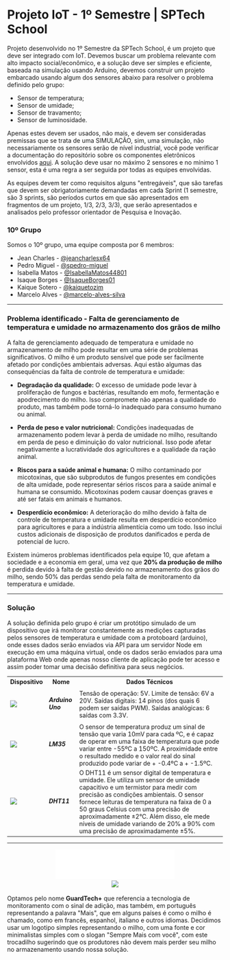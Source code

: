# Projeto IoT - 1º Semestre | SPTech School

Projeto desenvolvido no 1º Semestre da SPTech School, é um projeto que deve ser integrado com IoT. Devemos buscar um problema relevante com alto impacto social/econômico, e a solução deve ser simples e eficiente, baseada na simulação usando Arduino, devemos construir um projeto embarcado usando algum dos sensores abaixo para resolver o problema definido pelo grupo:

- Sensor de temperatura;
- Sensor de umidade;
- Sensor de travamento;
- Sensor de luminosidade.

Apenas estes devem ser usados, não mais, e devem ser consideradas premissas que se trata de uma SIMULAÇÃO, sim, uma simulação, não necessariamente os sensores serão de nível industrial, você pode verificar a documentação do repositório sobre os componentes eletrônicos envolvidos [aqui](https://github.com/jeancharlesx64/base-sensor-script). A solução deve usar no máximo 2 sensores e no mínimo 1 sensor, esta é uma regra a ser seguida por todas as equipes envolvidas.

As equipes devem ter como requisitos alguns "entregáveis", que são tarefas que devem ser obrigatoriamente demandadas em cada Sprint (1 semestre, são 3 sprints, são períodos curtos em que são apresentados em fragmentos de um projeto, 1/3, 2/3, 3/3), que serão apresentados e analisados pelo professor orientador de Pesquisa e Inovação.

### 10º Grupo
Somos o 10º grupo, uma equipe composta por 6 membros:
- Jean Charles - [@jeancharlesx64](https://github.com/jeancharlesx64)
- Pedro Miguel - [@spedro-miguel](https://github.com/spedro-miguel)
- Isabella Matos - [@IsabellaMatos44801](https://github.com/IsabellaMatos44801)
- Isaque Borges - [@IsaqueBorges01](https://github.com/IsaqueBorges01)
- Kaique Sotero - [@kaiquetozim](https://github.com/kaiquetozim)
- Marcelo Alves - [@marcelo-alves-silva](https://github.com/marcelo-alves-silva)

---

### Problema identificado - Falta de gerenciamento de temperatura e umidade no armazenamento dos grãos de milho

A falta de gerenciamento adequado de temperatura e umidade no armazenamento de milho pode resultar em uma série de problemas significativos. O milho é um produto sensível que pode ser facilmente afetado por condições ambientais adversas. Aqui estão algumas das consequências da falta de controle de temperatura e umidade:

- **Degradação da qualidade:** O excesso de umidade pode levar à proliferação de fungos e bactérias, resultando em mofo, fermentação e apodrecimento do milho. Isso compromete não apenas a qualidade do produto, mas também pode torná-lo inadequado para consumo humano ou animal.

- **Perda de peso e valor nutricional:** Condições inadequadas de armazenamento podem levar à perda de umidade no milho, resultando em perda de peso e diminuição do valor nutricional. Isso pode afetar negativamente a lucratividade dos agricultores e a qualidade da ração animal.

- **Riscos para a saúde animal e humana:** O milho contaminado por micotoxinas, que são subprodutos de fungos presentes em condições de alta umidade, pode representar sérios riscos para a saúde animal e humana se consumido. Micotoxinas podem causar doenças graves e até ser fatais em animais e humanos.

- **Desperdício econômico:** A deterioração do milho devido à falta de controle de temperatura e umidade resulta em desperdício econômico para agricultores e para a indústria alimentícia como um todo. Isso inclui custos adicionais de disposição de produtos danificados e perda de potencial de lucro.

Existem inúmeros problemas identificados pela equipe 10, que afetam a sociedade e a economia em geral, uma vez que **20% da produção de milho** é perdida devido à falta de gestão devido no armazenamento dos grãos do milho, sendo 50% das perdas sendo pela falta de monitoramento da temperatura e umidade.

---

### Solução

A solução definida pelo grupo é criar um protótipo simulado de um dispositivo que irá monitorar constantemente as medições capturadas pelos sensores de temperatura e umidade com a protoboard (arduino), onde esses dados serão enviados via API para um servidor Node em execução em uma máquina virtual, onde os dados serão enviados para uma plataforma Web onde apenas nosso cliente de aplicação pode ter acesso e assim poder tomar uma decisão definitiva para seus negócios.

<table>
    <tr>
        <th>Dispositivo</th>
        <th>Nome</th>
        <th>Dados Técnicos</th>
    </tr>
    <tr>
        <td>
            <img src="https://upload.wikimedia.org/wikipedia/commons/thumb/7/71/Arduino-uno-perspective-transparent.png/1200px-Arduino-uno-perspective-transparent.png" width="150px"  align/>
        </td>
        <td>
            <h5>Arduino Uno </h5>
        </td>
        <td>
            Tensão de operação: 5V. Limite de tensão: 6V a 20V. Saídas digitais: 14 pinos (dos quais 6 podem ser saídas PWM). Saídas analógicas: 6 saídas com 3.3V.
        </td>
    </tr>
    <tr>
        <td>
            <img src="https://www.dedcomponentes.com.br/wp-content/uploads/2023/02/sensor_lm35dz-ded-componentes_1_c252362b-e4dc-4e48-89b3-ce121c8d2520.png" width="150px"  align/>
        </td>
        <td>
            <h5>LM35 </h5>
        </td>
        <td>
            O sensor de temperatura produz um sinal de tensão que varia 10mV para cada ºC, e é capaz de operar em uma faixa de temperatura que pode variar entre -55ºC a 150ºC. A proximidade entre o resultado medido e o valor real do sinal produzido pode variar de + -0.4ºC a + -1.5ºC.
        </td>
    </tr>
    <tr>
        <td>
            <img src="https://www.newpecas.com.br/imagem/web/sensor-de-temperatura-umidade-dht11.webp" width="150px"  align/>
        </td>
        <td>
            <h5>DHT11 </h5>
        </td>
        <td>
            O DHT11 é um sensor digital de temperatura e umidade. Ele utiliza um sensor de umidade capacitivo e um termistor para medir com precisão as condições ambientais. O sensor fornece leituras de temperatura na faixa de 0 a 50 graus Celsius com uma precisão de aproximadamente ±2°C. Além disso, ele mede níveis de umidade variando de 20% a 90% com uma precisão de aproximadamente ±5%.
        </td>
    </tr>
</table>

---

<div align="center">
  <img src="/doc-assets/icon/guardtech-logo-white.png" height="70px"/>
</div>

<div align="center">
  <img src="/doc-assets/img/screenshot/full-website-prototype.png" />
</div>

Optamos pelo nome **GuardTech+** que referencia a tecnologia de monitoramento com o sinal de adição, mas também, em português representando a palavra "Mais", que em alguns países é como o milho é chamado, como em francês, espanhol, italiano e outros idiomas. Decidimos usar um logotipo simples representando o milho, com uma fonte e cor minimalistas simples com o slogan "Sempre Mais com você", com este trocadilho sugerindo que os produtores não devem mais perder seu milho no armazenamento usando nossa solução.
